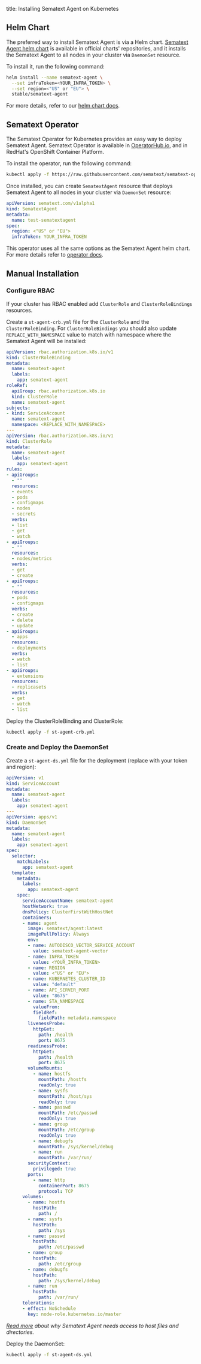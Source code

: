 title: Installing Sematext Agent on Kubernetes

## Helm Chart

The preferred way to install Sematext Agent is via a Helm chart. [Sematext Agent helm chart](https://github.com/sematext/helm-charts/tree/master/charts/sematext-agent) is available in official charts' repositories, and it installs the Sematext Agent to all nodes in your cluster via `DaemonSet` resource.

To install it, run the following command:

```sh
helm install --name sematext-agent \
  --set infraToken=<YOUR_INFRA_TOKEN> \
  --set region=<"US" or "EU"> \
  stable/sematext-agent
```

For more details, refer to our [helm chart docs](helm.md).

## Sematext Operator

The Sematext Operator for Kubernetes provides an easy way to deploy Sematext Agent.
Sematext Operator is available in [OperatorHub.io](https://operatorhub.io/?keyword=sematext), and in RedHat's OpenShift Container Platform.

To install the operator, run the following command:

```sh
kubectl apply -f https://raw.githubusercontent.com/sematext/sematext-operator/master/bundle.yaml
```

Once installed, you can create `SematextAgent` resource that deploys Sematext Agent to all nodes in your cluster via `DaemonSet` resource:

```yaml
apiVersion: sematext.com/v1alpha1
kind: SematextAgent
metadata:
  name: test-sematextagent
spec:
  region: <"US" or "EU">
  infraToken: YOUR_INFRA_TOKEN
```

This operator uses all the same options as the Sematext Agent helm chart.
For more details refer to [operator docs](operator.md).

## Manual Installation

### Configure RBAC

If your cluster has RBAC enabled add `ClusterRole` and `ClusterRoleBindings` resources.

Create a `st-agent-crb.yml` file for the `ClusterRole` and the `ClusterRoleBinding`. For `ClusterRoleBindings` you should also update `REPLACE_WITH_NAMESPACE` value to match with namespace where the Sematext Agent will be installed:

```yaml
apiVersion: rbac.authorization.k8s.io/v1
kind: ClusterRoleBinding
metadata:
  name: sematext-agent
  labels:
    app: sematext-agent
roleRef:
  apiGroup: rbac.authorization.k8s.io
  kind: ClusterRole
  name: sematext-agent
subjects:
- kind: ServiceAccount
  name: sematext-agent
  namespace: <REPLACE_WITH_NAMESPACE>
---
apiVersion: rbac.authorization.k8s.io/v1
kind: ClusterRole
metadata:
  name: sematext-agent
  labels:
    app: sematext-agent
rules:
- apiGroups:
  - ""
  resources:
  - events
  - pods
  - configmaps
  - nodes
  - secrets
  verbs:
  - list
  - get
  - watch
- apiGroups:
  - ""
  resources:
  - nodes/metrics
  verbs:
  - get
  - create
- apiGroups:
  - ""
  resources:
  - pods
  - configmaps
  verbs:
  - create
  - delete
  - update
- apiGroups:
  - apps
  resources:
  - deployments
  verbs:
  - watch
  - list
- apiGroups:
  - extensions
  resources:
  - replicasets
  verbs:
  - get
  - watch
  - list
```

Deploy the ClusterRoleBinding and ClusterRole:

```sh
kubectl apply -f st-agent-crb.yml
```

### Create and Deploy the DaemonSet

Create a `st-agent-ds.yml` file for the deployment (replace with your token and region):

```yaml
apiVersion: v1
kind: ServiceAccount
metadata:
  name: sematext-agent
  labels:
    app: sematext-agent
---
apiVersion: apps/v1
kind: DaemonSet
metadata:
  name: sematext-agent
  labels:
    app: sematext-agent
spec:
  selector:
    matchLabels:
      app: sematext-agent
  template:
    metadata:
      labels:
        app: sematext-agent
    spec:
      serviceAccountName: sematext-agent
      hostNetwork: true
      dnsPolicy: ClusterFirstWithHostNet
      containers:
      - name: agent
        image: sematext/agent:latest
        imagePullPolicy: Always
        env:
        - name: AUTODISCO_VECTOR_SERVICE_ACCOUNT
          value: sematext-agent-vector
        - name: INFRA_TOKEN
          value: <YOUR_INFRA_TOKEN>
        - name: REGION
          value: <"US" or "EU">
        - name: KUBERNETES_CLUSTER_ID
          value: "default"
        - name: API_SERVER_PORT
          value: "8675"
        - name: STA_NAMESPACE
          valueFrom:
          fieldRef:
            fieldPath: metadata.namespace
        livenessProbe:
          httpGet:
            path: /health
            port: 8675
        readinessProbe:
          httpGet:
            path: /health
            port: 8675
        volumeMounts:
          - name: hostfs
            mountPath: /hostfs
            readOnly: true
          - name: sysfs
            mountPath: /host/sys
            readOnly: true
          - name: passwd
            mountPath: /etc/passwd
            readOnly: true
          - name: group
            mountPath: /etc/group
            readOnly: true
          - name: debugfs
            mountPath: /sys/kernel/debug
          - name: run
            mountPath: /var/run/
        securityContext:
          privileged: true
        ports:
          - name: http
            containerPort: 8675
            protocol: TCP
      volumes:
        - name: hostfs
          hostPath:
            path: /
        - name: sysfs
          hostPath:
            path: /sys
        - name: passwd
          hostPath:
            path: /etc/passwd
        - name: group
          hostPath:
            path: /etc/group
        - name: debugfs
          hostPath:
            path: /sys/kernel/debug
        - name: run
          hostPath:
            path: /var/run/
      tolerations:
      - effect: NoSchedule
        key: node-role.kubernetes.io/master
```

_[Read more](../permission-requirements.md#bind-mounts) about why Sematext Agent needs access to host files and directories._

Deploy the DaemonSet:

```sh
kubectl apply -f st-agent-ds.yml
```
